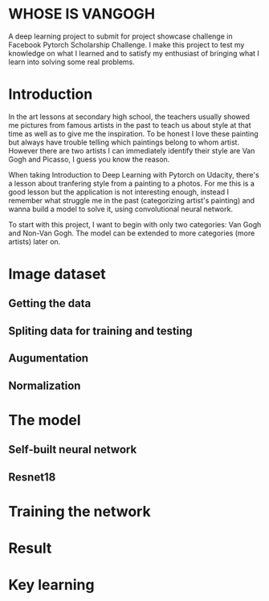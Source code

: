 # WHOSE IS VANGOGH
A deep learning project to submit for project showcase challenge in Facebook Pytorch Scholarship Challenge. I make this project to test my knowledge on what I learned and to satisfy my enthusiast of bringing what I learn into solving some real problems.

# Introduction
In the art lessons at secondary high school, the teachers usually showed me pictures from famous artists in the past to teach us about style at that time as well as to give me the inspiration. To be honest I love these painting but always have trouble telling which paintings belong to whom artist. However there are two artists I can immediately identify their style are Van Gogh and Picasso, I guess you know the reason.

When taking Introduction to Deep Learning with Pytorch on Udacity, there's a lesson about tranfering style from a painting to a photos. For me this is a good lesson but the application is not interesting enough, instead I remember what struggle me in the past (categorizing artist's painting) and wanna build a model to solve it, using convolutional neural network.

To start with this project, I want to begin with only two categories: Van Gogh and Non-Van Gogh. The model can be extended to more categories (more artists) later on.

# Image dataset
## Getting the data

## Spliting data for training and testing

## Augumentation

## Normalization

# The model 
## Self-built neural network

## Resnet18

# Training the network

# Result

# Key learning



